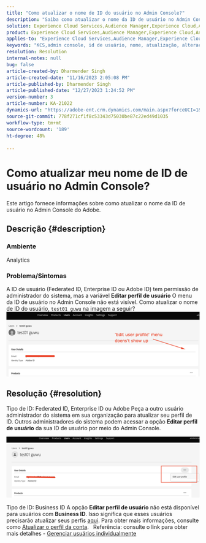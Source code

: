 ```yaml
---
title: "Como atualizar o nome de ID do usuário no Admin Console?"
description: "Saiba como atualizar o nome da ID de usuário no Admin Console."
solution: Experience Cloud Services,Audience Manager,Experience Cloud,Analytics,Target,Admin
product: Experience Cloud Services,Audience Manager,Experience Cloud,Analytics,Target,Admin
applies-to: "Experience Cloud Services,Audience Manager,Experience Cloud,Analytics,Target,Admin"
keywords: "KCS,admin console, id de usuário, nome, atualização, alteração, "
resolution: Resolution
internal-notes: null
bug: false
article-created-by: Dharmender Singh
article-created-date: "11/16/2023 2:05:08 PM"
article-published-by: Dharmender Singh
article-published-date: "12/27/2023 1:24:52 PM"
version-number: 3
article-number: KA-21022
dynamics-url: "https://adobe-ent.crm.dynamics.com/main.aspx?forceUCI=1&pagetype=entityrecord&etn=knowledgearticle&id=2809f524-8984-ee11-8179-6045bd0063aa"
source-git-commit: 778f271cf1f8c53343d75030be87c22ed49d1035
workflow-type: tm+mt
source-wordcount: '189'
ht-degree: 48%

---
```


# Como atualizar meu nome de ID de usuário no Admin Console?


Este artigo fornece informações sobre como atualizar o nome da ID de usuário no Admin Console do Adobe.

## Descrição {#description}


### <b>Ambiente</b>

Analytics

### Problema/Sintomas

A ID de usuário (Federated ID, Enterprise ID ou Adobe ID) tem permissão de administrador do sistema, mas a variável <b>Editar perfil de usuário</b> O menu da ID de usuário no Admin Console não está visível. Como atualizar o nome de ID do usuário, `test01 guwu` na imagem a seguir? ![](assets/___2e09f524-8984-ee11-8179-6045bd0063aa___.png)


## Resolução {#resolution}


Tipo de ID: Federated ID, Enterprise ID ou Adobe
Peça a outro usuário administrador do sistema em sua organização para atualizar seu perfil de ID. Outros administradores do sistema podem acessar a opção <b>Editar perfil de usuário</b> da sua ID de usuário por meio do Admin Console.

![](assets/5d528b6b-4667-ed11-9561-6045bd006e5a.png)

Tipo de ID: Business ID
A opção <b>Editar perfil de usuário</b> não está disponível para usuários com <b>Business ID</b>. Isso significa que esses usuários precisarão atualizar seus perfis [aqui](https://account.adobe.com/profile). Para obter mais informações, consulte como [Atualizar o perfil da conta](https://helpx.adobe.com/br/manage-account/using/edit-adobe-account-personal-profile.html).
 
Referência: consulte o link para obter mais detalhes - [Gerenciar usuários individualmente](https://helpx.adobe.com/br/enterprise/using/manage-users-individually.html)
